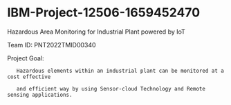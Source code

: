 # IBM-Project-12506-1659452470
Hazardous Area Monitoring for Industrial Plant powered by IoT

Team ID: PNT2022TMID00340

Project Goal:
       
       Hazardous elements within an industrial plant can be monitored at a cost effective 
       
       and efficient way by using Sensor-cloud Technology and Remote sensing applications.


